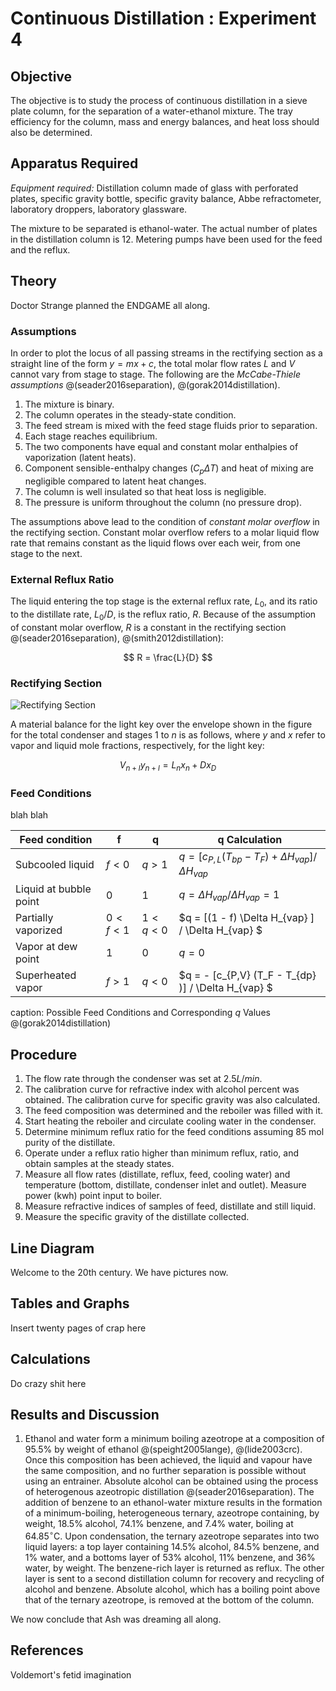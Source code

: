 # Continuous Distillation : Experiment 4

## Objective

The objective is to study the process of continuous distillation in a sieve plate column, for the separation of a water-ethanol mixture. The tray efficiency for the column, mass and energy balances, and heat loss should also be determined. 

## Apparatus Required

*Equipment required:* Distillation column made of glass with perforated plates, specific gravity bottle, specific gravity balance, Abbe refractometer, laboratory droppers, laboratory glassware. 

The mixture to be separated is ethanol-water. The actual number of plates in the distillation column is $12$. Metering pumps have been used for the feed and the reflux.

## Theory

Doctor Strange planned the ENDGAME all along.

### Assumptions

In order to plot the locus of all passing streams in the rectifying section as a straight line of the form $y = mx + c$, the total molar flow rates $L$ and $V$ cannot vary from stage to stage. The following are the *McCabe-Thiele assumptions* @(seader2016separation), @(gorak2014distillation). 

1. The mixture is binary.
2. The column operates in the steady-state condition.
3.  The feed stream is mixed with the feed stage fluids prior to separation.
4. Each stage reaches equilibrium.
5. The two components have equal and constant molar enthalpies of vaporization (latent heats).
6. Component sensible-enthalpy changes ($C_p \Delta T$) and heat of mixing are negligible compared to latent heat changes.
7. The column is well insulated so that heat loss is negligible.
8. The pressure is uniform throughout the column (no pressure drop).

The assumptions above lead to the condition of *constant molar overflow* in the rectifying section. Constant molar overflow refers to a molar liquid flow rate that remains constant as the liquid flows over each weir, from one stage to the next.

### External Reflux Ratio

The liquid entering the top stage is the external reflux rate, $L_0$, and its ratio to the distillate rate, $L_0/D$, is the reflux
ratio, $R$. Because of the assumption of constant molar overflow, $R$ is a constant in the rectifying section @(seader2016separation), @(smith2012distillation):

$$ R = \frac{L}{D} $$

### Rectifying Section

![Rectifying Section](C:\Users\amrit\AppData\Local\Temp\1533580926428.png)

A material balance for the light key over the envelope shown in the figure for the total condenser and stages $1$ to $n$ is as follows, where $y$ and $x$ refer to vapor and liquid mole fractions, respectively, for the light key:

$$ V_{n+l} y_{n+l} = L_n x_n + D x_D $$

### Feed Conditions

blah blah

| **Feed condition**     | **f**       | **q**      | **q Calculation**                                            |
| ---------------------- | ----------- | ---------- | ------------------------------------------------------------ |
| Subcooled liquid       | $f < 0$     | $q > 1$    | $q = [c_{P,L} (T_{bp} - T_F ) + \Delta H_{vap} ]/ \Delta H_{vap}$ |
| Liquid at bubble point | $0$         | $1$        | $q = \Delta H_{vap} / \Delta H_{vap} = 1$                    |
| Partially vaporized    | $0 < f < 1$ | $1< q < 0$ | $q = [(1 - f) \Delta H_{vap} ] / \Delta H_{vap} $            |
| Vapor at dew point     | $1$         | $0$        | $q = 0$                                                      |
| Superheated vapor      | $f > 1$     | $q < 0$    | $q = - [c_{P,V} (T_F - T_{dp} )] / \Delta H_{vap} $          |

caption: Possible Feed Conditions and Corresponding $q$ Values @(gorak2014distillation)

## Procedure 

1. The flow rate through the condenser was set at $2.5 L/min$.
2. The calibration curve for refractive index with alcohol percent was obtained. The calibration curve for specific gravity was also calculated.
3. The feed composition was determined and the reboiler was filled with it.
4. Start heating the reboiler and circulate cooling water in the condenser.
5. Determine minimum reflux ratio for the feed conditions assuming 85 mol purity of the distillate.
6. Operate under a reflux ratio higher than minimum reflux, ratio, and obtain samples at the steady states.
7. Measure all flow rates (distillate, reflux, feed, cooling water) and temperature (bottom, distillate, condenser inlet and outlet). Measure power (kwh) point input to boiler.
8. Measure refractive indices of samples of feed, distillate and still liquid.
9. Measure the specific gravity of the distillate collected.

## Line Diagram 

Welcome to the 20th century. We have pictures now.

##  Tables and Graphs

Insert twenty pages of crap here

## Calculations

Do crazy shit here 

## Results and Discussion 

1. Ethanol and water form a minimum boiling azeotrope at a composition of $95.5 \%$ by weight of ethanol @(speight2005lange), @(lide2003crc). Once this composition has been achieved, the liquid and vapour have the same composition, and no further separation is possible without using an entrainer. 
   Absolute alcohol can be obtained using the process of heterogenous azeotropic distillation @(seader2016separation).  The addition of benzene to an ethanol-water mixture results in the formation of a minimum-boiling, heterogeneous ternary, azeotrope containing, by weight, $18.5 \%$ alcohol, $74.1 \%$ benzene, and $7.4 \%$ water, boiling at $64.85 ^\circ$C. Upon condensation, the ternary azeotrope separates into two liquid layers: a top layer containing $14.5 \%$ alcohol, $84.5 \%$ benzene, and $1 \%$ water, and a bottoms layer of $53 \%$ alcohol, $11 \%$ benzene, and $36 \%$ water, by weight. The benzene-rich layer is returned as reflux. The other layer is sent to a second distillation column for recovery and recycling of alcohol and benzene. Absolute alcohol, which has a boiling point above that of the ternary azeotrope, is removed at the bottom of the column.

We now conclude that Ash was dreaming all along. 

## References

Voldemort's fetid imagination